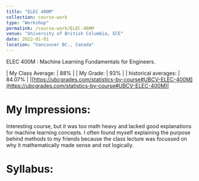 ```yaml
---
title: "ELEC 400M"
collection: course-work
type: "Workshop"
permalink: /course-work/ELEC-400M
venue: "University of British Columbia, ECE"
date: 2022-01-01
location: "Vancouver BC., Canada"
---
```


ELEC 400M : Machine Learning Fundamentals for Engineers.

| My Class Average: | 88% |
| My Grade: | 93% |
| historical averages: | 84.07% | 
|[https://ubcgrades.com/statistics-by-course#UBCV-ELEC-400M](https://ubcgrades.com/statistics-by-course#UBCV-ELEC-400M)|

# My Impressions:
Interesting course, but it was too math heavy and lacked good explanations for machine learning concepts. I often found myself explaining the purpose behind methods to my friends because the class lecture was focussed on why it mathematically made sense and not logically.

# Syllabus:
<object data="{{ site.url }}{{ site.baseurl }}/syllabus/Syllabus_400M.pdf" width="1000" height="1000" type="application/pdf">
</object>



